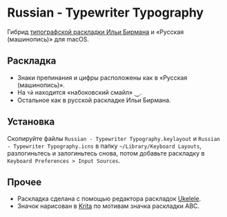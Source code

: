 # Russian - Typewriter Typography

Гибрид [типографской раскладки Ильи Бирмана](https://ilyabirman.ru/projects/typography-layout/) и «Русская (машинопись)» для macOS.

## Раскладка

* Знаки препинания и цифры расположены как в «Русская (машинопись)».
* На `⌥й` находится «набоковский смайл»  ⏝.
* Остальное как в русской раскладке Ильи Бирмана.

## Установка

Скопируйте файлы `Russian - Typewriter Typography.keylayout` и `Russian - Typewriter Typography.icns` в папку `~/Library/Keyboard Layouts`, разлогиньтесь и залогиньтесь снова, потом добавьте раскладку в `Keyboard Preferences > Input Sources`.

## Прочее

* Раскладка сделана с помощью редактора раскладок [Ukelele](https://software.sil.org/ukelele/).
* Значок нарисован в [Krita](https://krita.org/en/) по мотивам значка раскладки ABC.